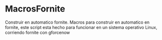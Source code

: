# MacrosFornite
Construir en automatico fornite.
Macros para construir en automatico en fornite, este script esta hecho para funcionar en un sistema operativo Linux, corriendo fornite con gforcenow
